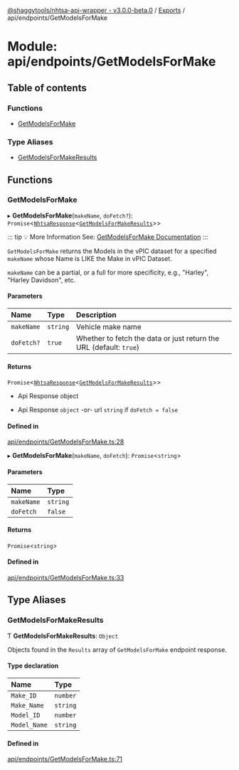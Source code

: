 [@shaggytools/nhtsa-api-wrapper - v3.0.0-beta.0](../index.md) / [Exports](../modules.md) / api/endpoints/GetModelsForMake

# Module: api/endpoints/GetModelsForMake

## Table of contents

### Functions

- [GetModelsForMake](api_endpoints_GetModelsForMake.md#getmodelsformake)

### Type Aliases

- [GetModelsForMakeResults](api_endpoints_GetModelsForMake.md#getmodelsformakeresults)

## Functions

### GetModelsForMake

▸ **GetModelsForMake**(`makeName`, `doFetch?`): `Promise`<[`NhtsaResponse`](api_types.md#nhtsaresponse)<[`GetModelsForMakeResults`](api_endpoints_GetModelsForMake.md#getmodelsformakeresults)\>\>

::: tip :bulb: More Information
See: [GetModelsForMake Documentation](/api/get-models-for-make)
:::

`GetModelsForMake` returns the Models in the vPIC dataset for a specified `makeName`
whose Name is LIKE the Make in vPIC Dataset.

`makeName` can be a partial, or a full for more specificity, e.g., "Harley",
"Harley Davidson", etc.

#### Parameters

| Name       | Type     | Description                                                        |
| :--------- | :------- | :----------------------------------------------------------------- |
| `makeName` | `string` | Vehicle make name                                                  |
| `doFetch?` | `true`   | Whether to fetch the data or just return the URL (default: `true`) |

#### Returns

`Promise`<[`NhtsaResponse`](api_types.md#nhtsaresponse)<[`GetModelsForMakeResults`](api_endpoints_GetModelsForMake.md#getmodelsformakeresults)\>\>

- Api Response object

- Api Response `object`
  -or- url `string` if `doFetch = false`

#### Defined in

[api/endpoints/GetModelsForMake.ts:28](https://github.com/ShaggyTech/nhtsa-api-wrapper/blob/main/packages/lib/src/api/endpoints/GetModelsForMake.ts#L28)

▸ **GetModelsForMake**(`makeName`, `doFetch`): `Promise`<`string`\>

#### Parameters

| Name       | Type     |
| :--------- | :------- |
| `makeName` | `string` |
| `doFetch`  | `false`  |

#### Returns

`Promise`<`string`\>

#### Defined in

[api/endpoints/GetModelsForMake.ts:33](https://github.com/ShaggyTech/nhtsa-api-wrapper/blob/main/packages/lib/src/api/endpoints/GetModelsForMake.ts#L33)

## Type Aliases

### GetModelsForMakeResults

Ƭ **GetModelsForMakeResults**: `Object`

Objects found in the `Results` array of `GetModelsForMake` endpoint response.

#### Type declaration

| Name         | Type     |
| :----------- | :------- |
| `Make_ID`    | `number` |
| `Make_Name`  | `string` |
| `Model_ID`   | `number` |
| `Model_Name` | `string` |

#### Defined in

[api/endpoints/GetModelsForMake.ts:71](https://github.com/ShaggyTech/nhtsa-api-wrapper/blob/main/packages/lib/src/api/endpoints/GetModelsForMake.ts#L71)
